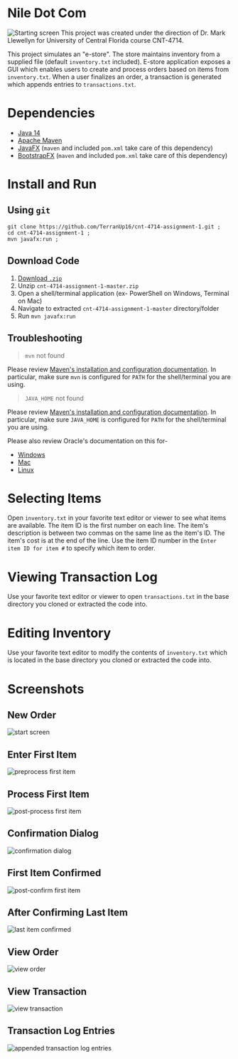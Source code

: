 # Nile Dot Com
![Starting screen](https://github.com/TerranUp16/cnt-4714-assignment-1/blob/master/screenshots/start.png)
This project was created under the direction of Dr. Mark Llewellyn for University of Central Florida course CNT-4714.

This project simulates an "e-store". The store maintains inventory from a supplied file (default `inventory.txt` included). E-store application exposes a GUI which enables users to create and process orders based on items from `inventory.txt`. When a user finalizes an order, a transaction is generated which appends entries to `transactions.txt`.

# Dependencies
* [Java 14](https://www.oracle.com/java/technologies/javase-downloads.html)
* [Apache Maven](https://maven.apache.org/download.cgi)
* [JavaFX](https://openjfx.io/openjfx-docs/#maven) (`maven` and included `pom.xml` take care of this dependency)
* [BootstrapFX](https://github.com/kordamp/bootstrapfx) (`maven` and included `pom.xml` take care of this dependency)

# Install and Run

## Using `git`
```
git clone https://github.com/TerranUp16/cnt-4714-assignment-1.git ;
cd cnt-4714-assignment-1 ;
mvn javafx:run ;
```

## Download Code
1. [Download `.zip`](https://github.com/TerranUp16/cnt-4714-assignment-1/archive/master.zip)
2. Unzip `cnt-4714-assignment-1-master.zip`
3. Open a shell/terminal application (ex- PowerShell on Windows, Terminal on Mac)
4. Navigate to extracted `cnt-4714-assignment-1-master` directory/folder
5. Run `mvn javafx:run`

## Troubleshooting
> `mvn` not found

Please review [Maven's installation and configuration documentation](https://maven.apache.org/install.html). In particular, make sure `mvn` is configured for `PATH` for the shell/terminal you are using.

> `JAVA_HOME` not found

Please review [Maven's installation and configuration documentation](https://maven.apache.org/install.html). In particular, make sure `JAVA_HOME` is configured for `PATH` for the shell/terminal you are using.

Please also review Oracle's documentation on this for-

* [Windows](https://docs.oracle.com/en/java/javase/14/install/installation-jdk-microsoft-windows-platforms.html#GUID-96EB3876-8C7A-4A25-9F3A-A2983FEC016A)
* [Mac](https://docs.oracle.com/en/java/javase/14/install/installation-jdk-macos.html#GUID-F9183C70-2E96-40F4-9104-F3814A5A331F)
* [Linux](https://docs.oracle.com/en/java/javase/14/install/installation-jdk-linux-platforms.html#GUID-737A84E4-2EFF-4D38-8E60-3E29D1B884B8)

# Selecting Items
Open `inventory.txt` in your favorite text editor or viewer to see what items are available. The item ID is the first number on each line. The item's description is between two commas on the same line as the item's ID. The item's cost is at the end of the line. Use the item ID number in the `Enter item ID for item #` to specify which item to order.

# Viewing Transaction Log
Use your favorite text editor or viewer to open `transactions.txt` in the base directory you cloned or extracted the code into.

# Editing Inventory
Use your favorite text editor to modify the contents of `inventory.txt` which is located in the base directory you cloned or extracted the code into.

# Screenshots

## New Order
![start screen](https://github.com/TerranUp16/cnt-4714-assignment-1/blob/master/screenshots/start.png)

## Enter First Item
![preprocess first item](https://github.com/TerranUp16/cnt-4714-assignment-1/blob/master/screenshots/pending_process_1.png)

## Process First Item
![post-process first item](https://github.com/TerranUp16/cnt-4714-assignment-1/blob/master/screenshots/post_process_1.png)

## Confirmation Dialog
![confirmation dialog](https://github.com/TerranUp16/cnt-4714-assignment-1/blob/master/screenshots/confirm_1.png)

## First Item Confirmed
![post-confirm first item](https://github.com/TerranUp16/cnt-4714-assignment-1/blob/master/screenshots/post_confirm_1.png)

## After Confirming Last Item
![last item confirmed](https://github.com/TerranUp16/cnt-4714-assignment-1/blob/master/screenshots/post_confirm_last.png)

## View Order
![view order](https://github.com/TerranUp16/cnt-4714-assignment-1/blob/master/screenshots/view_order_5.png)

## View Transaction
![view transaction](https://github.com/TerranUp16/cnt-4714-assignment-1/blob/master/screenshots/view_transaction.png)

## Transaction Log Entries
![appended transaction log entries](https://github.com/TerranUp16/cnt-4714-assignment-1/blob/master/screenshots/transaction_log.png)
